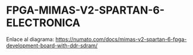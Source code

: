 # FPGA-MIMAS-V2-SPARTAN-6-ELECTRONICA

Enlace al diagrama: https://numato.com/docs/mimas-v2-spartan-6-fpga-development-board-with-ddr-sdram/
